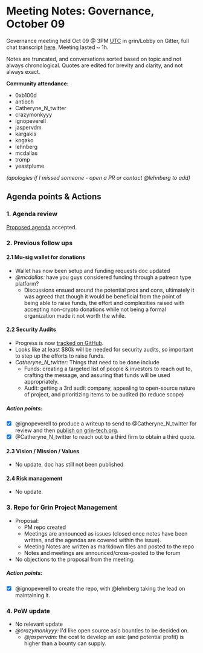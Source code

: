 # Meeting Notes: Governance, October 09

Governance meeting held Oct 09 @ 3PM [UTC](http://www.timebie.com/std/utc.php) in grin/Lobby on Gitter, full chat transcript [here](https://gitter.im/grin_community/Lobby?at=5bbcc2b6bbdc0b25050fccbc). Meeting lasted ~ 1h.

Notes are truncated, and conversations sorted based on topic and not always chronological. Quotes are edited for brevity and clarity, and not always exact. 

**Community attendance:**
* 0xb100d
* antioch
* Catheryne_N_twitter
* crazymonkyyy
* ignopeverell
* jaspervdm
* kargakis
* kngako
* lehnberg
* mcdallas
* tromp
* yeastplume

_(apologies if I missed someone - open a PR or contact @lehnberg to add)_


## Agenda points & Actions

### 1. Agenda review
[Proposed agenda](https://forum.grin.mw/t/agenda-governance-oct-9-2018) accepted.

### 2. Previous follow ups 

#### 2.1 Mu-sig wallet for donations
* Wallet has now been setup and funding requests doc updated
* _@mcdallas:_ have you guys considered funding through a patreon type platform?
   * Discussions ensued around the potential pros and cons, ultimately it was agreed that though it would be beneficial from the point of being able to raise funds, the effort and complexities raised with accepting non-crypto donations while not being a formal organization made it not worth the while. 

#### 2.2 Security Audits
* Progress is now [tracked on GitHub](https://github.com/mimblewimble/grin/issues/1609).
* Looks like at least $80k will be needed for security audits, so important to step up the efforts to raise funds.
* _Catheryne_N_twitter:_ Things that need to be done include
   * Funds: creating a targeted list of people & investors to reach out to, crafting the message, and assuring that funds will be used appropriately.
   * Audit: getting a 3rd audit company, appealing to open-source nature of project, and prioritizing items to be audited (to reduce scope)
##### Action points:
* [X] @ignopeverell to produce a writeup to send to @Catheryne_N_twitter for review and then [publish on grin-tech.org](https://grin-tech.org/sec_audit.html). 
* [X] @Catheryne_N_twitter to reach out to a third firm to obtain a third quote.

#### 2.3 Vision / Mission / Values
* No update, doc has still not been published

#### 2.4 Risk management
* No update.

### 3. Repo for Grin Project Management 
* Proposal:
   * PM repo created
   * Meetings are announced as issues (closed once notes have been written, and the agendas are covered within the issue).
   * Meeting Notes are written as markdown files and posted to the repo
   * Notes and meetings are announced/cross-posted to the forum
* No objections to the proposal from the meeting.
##### Action points:
* [X] @ignopeverell to create the repo, with @lehnberg taking the lead on maintaining it.

### 4. PoW update
* No relevant update
* _@crazymonkyyy:_ I'd like open source asic bounties to be decided on.
   * _@jaspervdm:_ the cost to develop an asic (and potential profit) is higher than a bounty can supply.
